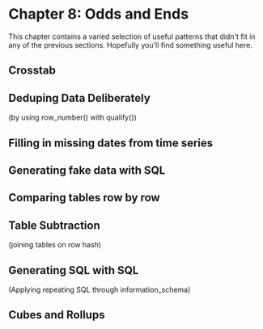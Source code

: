 # Chapter 8: Odds and Ends
This chapter contains a varied selection of useful patterns that didn't fit in any of the previous sections. Hopefully you'll find something useful here.

## Crosstab
## Deduping Data Deliberately
(by using row_number() with qualify())
## Filling in missing dates from time series

## Generating fake data with SQL

## Comparing tables row by row

## Table Subtraction
(joining tables on row hash)
## Generating SQL with SQL
(Applying repeating SQL through information_schema)

## Cubes and Rollups